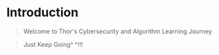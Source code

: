 # Introduction

> Welcome to Thor's Cybersecurity and Algorithm Learning Journey

> Just Keep Going^ ^!!!